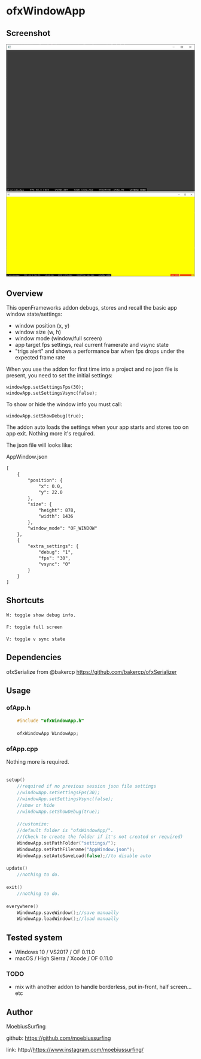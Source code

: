 # ofxWindowApp

## Screenshot
![screenshot](/screenshot.JPG?raw=true "MoebiusSurfing")
![screenshot](/screenshot2.JPG?raw=true "MoebiusSurfing")

## Overview

This openFrameworks addon debugs, stores and recall the basic app window state/settings:

* window position (x, y) 
* window size (w, h) 
* window mode (window/full screen)
* app target fps settings, real current framerate and vsync state
* "trigs alert" and shows a performance bar when fps drops under the expected frame rate

When you use the addon for first time into a project and no json file is present, you need to set the initial settings:

```
windowApp.setSettingsFps(30);
windowApp.setSettingsVsync(false);
```

To show or hide the window info you must call:
```
windowApp.setShowDebug(true);
```

The addon auto loads the settings when your app starts and stores too on app exit. Nothing more it's required.

The json file will looks like:

AppWindow.json
```
[
    {
        "position": {
            "x": 0.0,
            "y": 22.0
        },
        "size": {
            "height": 878,
            "width": 1436
        },
        "window_mode": "OF_WINDOW"
    },
    {
        "extra_settings": {
            "debug": "1",
            "fps": "30",
            "vsync": "0"
        }
    }
]
```


## Shortcuts

```
W: toggle show debug info.

F: toggle full screen

V: toggle v sync state
```


## Dependencies

ofxSerialize from @bakercp 
https://github.com/bakercp/ofxSerializer


## Usage

### ofApp.h
```cpp
    #include "ofxWindowApp.h"

    ofxWindowApp WindowApp;
```

### ofApp.cpp
Nothing more is required.

```cpp 

setup()
    //required if no previous session json file settings 
    //windowApp.setSettingsFps(30);
    //windowApp.setSettingsVsync(false);
    //show or hide
    //windowApp.setShowDebug(true);

    //customize: 
    //default folder is "ofxWindowApp/". 
    //(Check to create the folder if it's not created or required)
    WindowApp.setPathFolder("settings/");
    WindowApp.setPathFilename("AppWindow.json");
    WindowApp.setAutoSaveLoad(false);//to disable auto

update()
    //nothing to do.

exit()
    //nothing to do.
       
everywhere()       
    WindowApp.saveWindow();//save manually
    WindowApp.loadWindow();//load manually
```


## Tested system

- Windows 10 / VS2017 / OF 0.11.0
- macOS / High Sierra / Xcode / OF 0.11.0


### TODO

+ mix with another addon to handle borderless, put in-front, half screen... etc


## Author

MoebiusSurfing

github: https://github.com/moebiussurfing

link: http://https://www.instagram.com/moebiussurfing/
